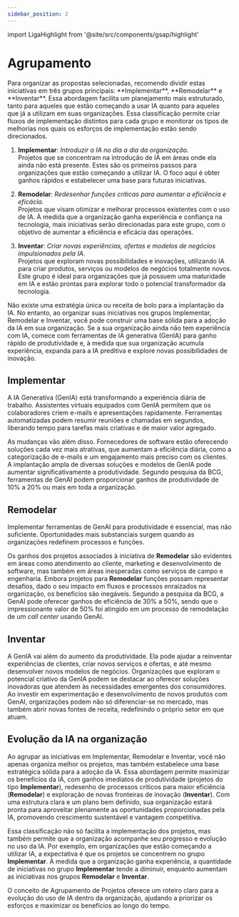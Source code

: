```yaml
---
sidebar_position: 2
---
```

import LigaHighlight from '@site/src/components/gsap/highlight'

# Agrupamento
<LigaHighlight />
Para organizar as propostas selecionadas, recomendo <spam class="text-highlight">dividir estas iniciativas em três grupos</spam> principais: **Implementar**, **Remodelar** e **Inventar**. Essa abordagem facilita um planejamento mais estruturado, tanto para aqueles que estão <spam class="text-highlight">começando a usar IA</spam> quanto para aqueles que <spam class="text-highlight">já a utilizam</spam> em suas organizações. Essa classificação permite criar fluxos de implementação distintos para cada grupo e monitorar os tipos de melhorias nos quais os esforços de implementação estão sendo direcionados.

1. **Implementar**:  <spam class="text-highlight">*Introduzir a IA no dia a dia da organização.<br />*</spam>
Projetos que se concentram na introdução de IA em áreas onde ela ainda não está presente. Estes são os primeiros passos para organizações que estão começando a utilizar IA. O foco aqui é obter ganhos rápidos e estabelecer uma base para futuras iniciativas.

2. **Remodelar**: <spam class="text-highlight">*Redesenhar funções críticas para aumentar a eficiência e eficácia.*<br /></spam>
Projetos que visam otimizar e melhorar processos existentes com o uso de IA. À medida que a organização ganha experiência e confiança na tecnologia, mais iniciativas serão direcionadas para este grupo, com o objetivo de aumentar a eficiência e eficácia das operações.

3. **Inventar**: <spam class="text-highlight">*Criar novas experiências, ofertas e modelos de negócios impulsionados pela IA.*<br /></spam>
Projetos que exploram novas possibilidades e inovações, utilizando IA para criar produtos, serviços ou modelos de negócios totalmente novos. Este grupo é ideal para organizações que já possuem uma maturidade em IA e estão prontas para explorar todo o potencial transformador da tecnologia.

Não existe uma estratégia única ou receita de bolo para a implantação da IA. No entanto, ao organizar suas iniciativas nos grupos Implementar, Remodelar e Inventar, você pode construir uma base sólida para a adoção da IA em sua organização. <spam class="text-highlight">Se a sua organização ainda não tem experiência com IA, comece com ferramentas de IA generativa (GenIA) para ganho rápido de produtividade</spam> e, à medida que sua organização acumula experiência, expanda para a IA preditiva e explore novas possibilidades de inovação.

## Implementar
A IA Generativa (GenIA) está <spam class="text-highlight">transformando a experiência diária de trabalho</spam>. Assistentes virtuais equipados com GenIA permitem que os colaboradores criem e-mails e apresentações rapidamente. Ferramentas automatizadas podem resumir reuniões e chamadas em segundos, liberando tempo para tarefas mais criativas e de maior valor agregado.

As mudanças vão além disso. Fornecedores de software estão oferecendo soluções cada vez mais atrativas, que aumentam a eficiência diária, como a categorização de e-mails e um engajamento mais preciso com os clientes. A implantação ampla de diversas soluções e modelos de GenIA pode aumentar significativamente a produtividade. Segundo pesquisa da BCG, ferramentas de GenAI podem proporcionar <spam class="text-highlight">ganhos de produtividade de 10% a 20% ou mais em toda a organização</spam>.

## Remodelar
Implementar ferramentas de GenAI para produtividade é <spam class="text-highlight">essencial, mas não suficiente</spam>. Oportunidades mais substanciais surgem quando as organizações <spam class="text-highlight">redefinem processos e funções</spam>.

Os ganhos dos projetos associados à iniciativa de **Remodelar** são evidentes em áreas como atendimento ao cliente, marketing e desenvolvimento de software, mas também em áreas inesperadas como serviços de campo e engenharia. Embora projetos para **Remodelar** funções possam representar desafios, dado o seu impacto em fluxos e processos enraizados na organização, os benefícios são inegáveis. Segundo a pesquisa da BCG, a GenAI pode oferecer <spam class="text-highlight">ganhos de eficiência de 30% a 50%, sendo que o impressionante valor de 50% </spam>foi atingido em um processo de remodelação de um *call center* usando GenAI.

## Inventar
A GenIA vai além do aumento da produtividade. Ela pode ajudar a reinventar experiências de clientes, criar novos serviços e ofertas, e até mesmo desenvolver novos modelos de negócios. Organizações que exploram o potencial criativo da GenIA podem se destacar ao oferecer soluções inovadoras que atendem às necessidades emergentes dos consumidores. Ao investir em experimentação e desenvolvimento de novos produtos com GenAI, organizações podem não só diferenciar-se no mercado, mas também abrir novas fontes de receita, redefinindo o próprio setor em que atuam.

## Evolução da IA na organização
Ao agrupar as iniciativas em Implementar, Remodelar e Inventar, você não apenas organiza melhor os projetos, mas também estabelece uma base estratégica sólida para a adoção da IA. Essa abordagem permite maximizar os benefícios da IA, com <spam class="text-highlight">ganhos imediatos de produtividade</spam> (projetos do tipo **Implementar**), redesenho de processos críticos para maior eficiência (**Remodelar**) e exploração de novas fronteiras de inovação (**Inventar**). Com uma estrutura clara e um plano bem definido, sua organização estará pronta para aproveitar plenamente as oportunidades proporcionadas pela IA, promovendo crescimento sustentável e vantagem competitiva.

Essa classificação não só facilita a implementação dos projetos, mas também permite que a organização acompanhe seu progresso e evolução no uso da IA. Por exemplo, em organizações que estão <spam class="text-highlight-end">começando a utilizar IA</spam>, a expectativa é que os projetos se concentrem no grupo **Implementar**. À medida que a <spam class="text-highlight-end">organização ganha experiência</spam>, a quantidade de iniciativas no grupo **Implementar** tende a diminuir, enquanto aumentam as iniciativas nos grupos **Remodelar** e **Inventar**.

O conceito de Agrupamento de Projetos oferece um <spam class="text-highlight-end">roteiro claro</spam> para a evolução do uso de IA dentro da organização, ajudando a priorizar os esforços e maximizar os benefícios ao longo do tempo.